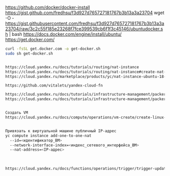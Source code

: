 https://github.com/docker/docker-install
https://gist.github.com/fredhsu/f3d927d765727181767b3b13a3a23704
wget -O - https://gist.githubusercontent.com/fredhsu/f3d927d765727181767b3b13a3a23704/raw/3c2c55f185e23268f7fce399539cb6f1f3c45146/ubuntudocker.sh | bash
https://docs.docker.com/engine/install/ubuntu/
https://get.docker.com/

```sh
curl -fsSL get.docker.com -o get-docker.sh
sudo sh get-docker.sh
```

```bash

https://cloud.yandex.ru/docs/tutorials/routing/nat-instance
https://cloud.yandex.ru/docs/tutorials/routing/nat-instance#create-nat-instance
https://cloud.yandex.ru/marketplace/products/yc/nat-instance-ubuntu-18-04-lts
```

```fn
https://github.com/vitalets/yandex-cloud-fn
```

```sh
https://cloud.yandex.ru/docs/tutorials/infrastructure-management/packer-custom-image
https://cloud.yandex.ru/docs/tutorials/infrastructure-management/packer-custom-image#before-begin


Создать VM
https://cloud.yandex.ru/docs/compute/operations/vm-create/create-linux-vm


Привязать к виртуальной машине публичный IP-адрес
yc compute instance add-one-to-one-nat
  --id=<идентификатор_ВМ> 
  --network-interface-index=<индекс_сетевого_интерфейса_ВМ> 
  --nat-address=<IP-адрес>
  
  
  
https://cloud.yandex.ru/docs/functions/operations/trigger/trigger-update
```